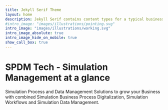 ```yaml
---
title: Jekyll Serif Theme
layout: home
description: Jekyll Serif contains content types for a typical business website. The theme is fully responsive, blazing fast and artfully illustrated.
#intro_image: "images/illustrations/pointing.svg"
intro_image: "images/illustrations/working.svg"
intro_image_absolute: true
intro_image_hide_on_mobile: true
show_call_box: true
---
```


# SPDM Tech - Simulation Management at a glance

Simulation Process and Data Management Solutions to grow your Business with combined Simulation Business Process Digitalization, Simulation Workflows and Simulation Data Management.   
